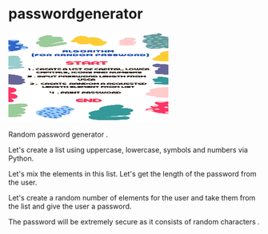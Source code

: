 # passwordgenerator
<img src="https://github.com/huseyincenik/passwordgenerator/blob/main/algorithm.jpg" alt="algoritm" width="320" height="180">

Random password generator . 

Let's create a list using uppercase, lowercase, symbols and numbers via Python. 

Let's mix the elements in this list. Let's get the length of the password from the user. 

Let's create a random number of elements for the user and take them from the list and give the user a password. 

The password will be extremely secure as it consists of random characters .
